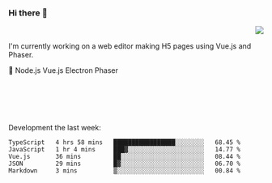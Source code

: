 ### Hi there 👋

<img align="right" src="https://github-readme-stats.vercel.app/api?username=jasonpanggo"/>

<br>
<p align="left">
I'm currently working on a web editor making H5 pages using Vue.js and Phaser.
</p>
<p align="left">
📖 Node.js Vue.js Electron Phaser
</p>
<br>
<br>
<br>
<br>

Development the last week:
<!--START_SECTION:waka-->
```text
TypeScript   4 hrs 58 mins   █████████████████░░░░░░░░   68.45 % 
JavaScript   1 hr 4 mins     ███▓░░░░░░░░░░░░░░░░░░░░░   14.77 % 
Vue.js       36 mins         ██░░░░░░░░░░░░░░░░░░░░░░░   08.44 % 
JSON         29 mins         █▓░░░░░░░░░░░░░░░░░░░░░░░   06.70 % 
Markdown     3 mins          ▒░░░░░░░░░░░░░░░░░░░░░░░░   00.84 % 
```
<!--END_SECTION:waka-->

<!--
**JASONPANGGO/jasonpanggo** is a ✨ _special_ ✨ repository because its `README.md` (this file) appears on your GitHub profile.

Here are some ideas to get you started:

- 🔭 I’m currently working on ...
- 🌱 I’m currently learning ...
- 👯 I’m looking to collaborate on ...
- 🤔 I’m looking for help with ...
- 💬 Ask me about ...
- 📫 How to reach me: ...
- 😄 Pronouns: ...
- ⚡ Fun fact: ...
-->
